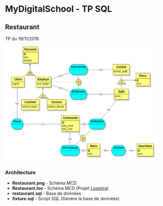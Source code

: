 # MyDigitalSchool - TP SQL

## Restaurant

TP du 19/11/2019

<kbd><img width="620" height="380" src="Restaurant.png" /></kbd>

### Architecture ###

* **Restaurant.png** - Schéma MCD
* **Restaurant.loo** - Schéma MCD (Projet [Looping](https://www.looping-mcd.fr/))
* **restaurant.sql** - Base de données
* **fixture.sql** - Script SQL (Génère la base de données)
